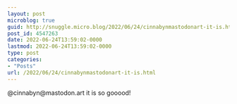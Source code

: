 ```yaml
---
layout: post
microblog: true
guid: http://snuggle.micro.blog/2022/06/24/cinnabynmastodonart-it-is.html
post_id: 4547263
date: 2022-06-24T13:59:02-0000
lastmod: 2022-06-24T13:59:02-0000
type: post
categories:
- "Posts"
url: /2022/06/24/cinnabynmastodonart-it-is.html
---
```

<p>@cinnabyn@mastodon.art it is so gooood!</p>
